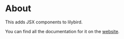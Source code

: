 # About

This adds JSX components to lilybird.

You can find all the documentation for it on the [website](https://lilybird.didas.dev).